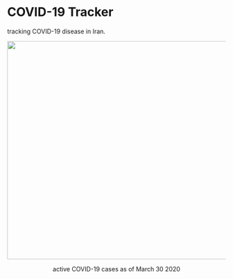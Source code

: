 # COVID-19 Tracker

tracking COVID-19 disease in Iran.


<p align="center">
  <img width="750" height="503" src="/../master/screenshot.png?raw=true"/>
  
  <p align="center">active COVID-19 cases as of March 30 2020</p>
</p>